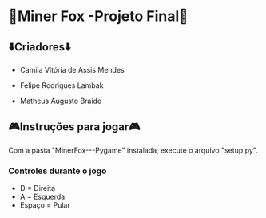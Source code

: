 <h1>🦊Miner Fox -Projeto Final🦊</h1>
<h2>⬇️Criadores⬇️</h2>
<ul>
  <li><p>Camila Vitória de Assis Mendes</p></li>
  <li><p>Felipe Rodrigues Lambak</p></li>
  <li><p>Matheus Augusto Braido</p></li>
</ul>
<h2>🎮Instruções para jogar🎮</h2>
<p>
  Com a pasta "MinerFox---Pygame" instalada, execute o arquivo "setup.py".
</p>
<h3>Controles durante o jogo</h3>
<ul>
  <li> D = Direita  </li>
  <li> A = Esquerda  </li>
  <li> Espaço = Pular  </li>
  
</ul>
